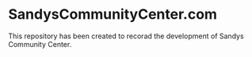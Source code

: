 # SandysCommunityCenter.com
This repository has been created to recorad the development of Sandys Community Center.
